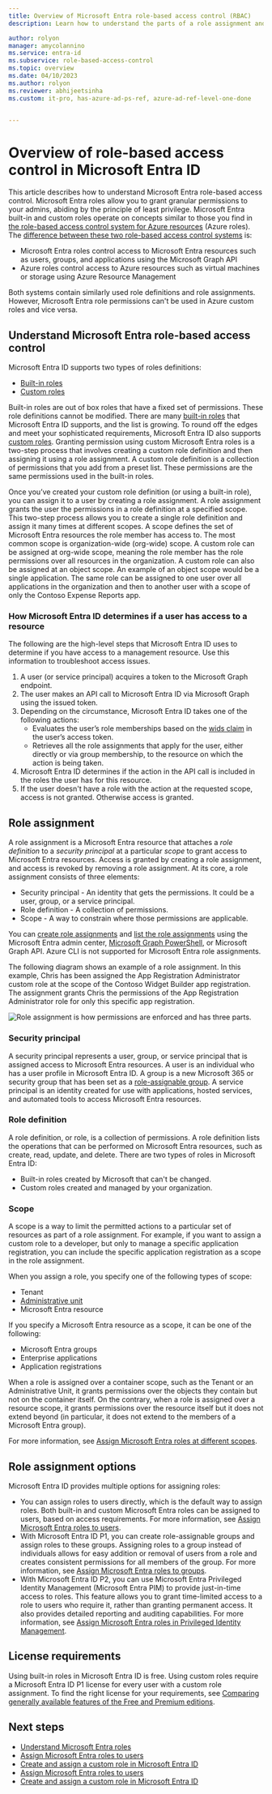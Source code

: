 ```yaml
---
title: Overview of Microsoft Entra role-based access control (RBAC)
description: Learn how to understand the parts of a role assignment and restricted scope in Microsoft Entra ID.

author: rolyon
manager: amycolannino
ms.service: entra-id
ms.subservice: role-based-access-control
ms.topic: overview
ms.date: 04/10/2023
ms.author: rolyon
ms.reviewer: abhijeetsinha
ms.custom: it-pro, has-azure-ad-ps-ref, azure-ad-ref-level-one-done


---
```


# Overview of role-based access control in Microsoft Entra ID

This article describes how to understand Microsoft Entra role-based access control. Microsoft Entra roles allow you to grant granular permissions to your admins, abiding by the principle of least privilege. Microsoft Entra built-in and custom roles operate on concepts similar to those you find in [the role-based access control system for Azure resources](/azure/role-based-access-control/overview) (Azure roles). The [difference between these two role-based access control systems](/azure/role-based-access-control/rbac-and-directory-admin-roles) is:

- Microsoft Entra roles control access to Microsoft Entra resources such as users, groups, and applications using the Microsoft Graph API
- Azure roles control access to Azure resources such as virtual machines or storage using Azure Resource Management

Both systems contain similarly used role definitions and role assignments. However, Microsoft Entra role permissions can't be used in Azure custom roles and vice versa.

<a name='understand-azure-ad-role-based-access-control'></a>

## Understand Microsoft Entra role-based access control

Microsoft Entra ID supports two types of roles definitions:

* [Built-in roles](./permissions-reference.md)
* [Custom roles](./custom-create.yml)

Built-in roles are out of box roles that have a fixed set of permissions. These role definitions cannot be modified. There are many [built-in roles](./permissions-reference.md) that Microsoft Entra ID supports, and the list is growing. To round off the edges and meet your sophisticated requirements, Microsoft Entra ID also supports [custom roles](./custom-create.yml). Granting permission using custom Microsoft Entra roles is a two-step process that involves creating a custom role definition and then assigning it using a role assignment. A custom role definition is a collection of permissions that you add from a preset list. These permissions are the same permissions used in the built-in roles.  

Once you’ve created your custom role definition (or using a built-in role), you can assign it to a user by creating a role assignment. A role assignment grants the user the permissions in a role definition at a specified scope. This two-step process allows you to create a single role definition and assign it many times at different scopes. A scope defines the set of Microsoft Entra resources the role member has access to. The most common scope is organization-wide (org-wide) scope. A custom role can be assigned at org-wide scope, meaning the role member has the role permissions over all resources in the organization. A custom role can also be assigned at an object scope. An example of an object scope would be a single application. The same role can be assigned to one user over all applications in the organization and then to another user with a scope of only the Contoso Expense Reports app.  

<a name='how-azure-ad-determines-if-a-user-has-access-to-a-resource'></a>

### How Microsoft Entra ID determines if a user has access to a resource

The following are the high-level steps that Microsoft Entra ID uses to determine if you have access to a management resource. Use this information to troubleshoot access issues.

1. A user (or service principal) acquires a token to the Microsoft Graph endpoint.
1. The user makes an API call to Microsoft Entra ID via Microsoft Graph using the issued token.
1. Depending on the circumstance, Microsoft Entra ID takes one of the following actions:
   - Evaluates the user’s role memberships based on the [wids claim](~/identity-platform/access-tokens.md) in the user’s access token.
   - Retrieves all the role assignments that apply for the user, either directly or via group membership, to the resource on which the action is being taken.
1. Microsoft Entra ID determines if the action in the API call is included in the roles the user has for this resource.
1. If the user doesn't have a role with the action at the requested scope, access is not granted. Otherwise access is granted.

## Role assignment

A role assignment is a Microsoft Entra resource that attaches a *role definition* to a *security principal* at a particular *scope* to grant access to Microsoft Entra resources. Access is granted by creating a role assignment, and access is revoked by removing a role assignment. At its core, a role assignment consists of three elements:

- Security principal - An identity that gets the permissions. It could be a user, group, or a service principal. 
- Role definition - A collection of permissions. 
- Scope - A way to constrain where those permissions are applicable.

You can [create role assignments](manage-roles-portal.yml) and [list the role assignments](view-assignments.md) using the Microsoft Entra admin center, [Microsoft Graph PowerShell](/powershell/microsoftgraph/overview), or Microsoft Graph API. Azure CLI is not supported for Microsoft Entra role assignments.

The following diagram shows an example of a role assignment. In this example, Chris has been assigned the App Registration Administrator custom role at the scope of the Contoso Widget Builder app registration. The assignment grants Chris the permissions of the App Registration Administrator role for only this specific app registration.

![Role assignment is how permissions are enforced and has three parts.](./media/custom-overview/rbac-overview.png)

### Security principal

A security principal represents a user, group, or service principal that is assigned access to Microsoft Entra resources. A user is an individual who has a user profile in Microsoft Entra ID. A group is a new Microsoft 365 or security group that has been set as a [role-assignable group](groups-concept.md). A service principal is an identity created for use with applications, hosted services, and automated tools to access Microsoft Entra resources.

### Role definition

A role definition, or role, is a collection of permissions. A role definition lists the operations that can be performed on Microsoft Entra resources, such as create, read, update, and delete. There are two types of roles in Microsoft Entra ID:

- Built-in roles created by Microsoft that can't be changed.
- Custom roles created and managed by your organization.

### Scope

A scope is a way to limit the permitted actions to a particular set of resources as part of a role assignment. For example, if you want to assign a custom role to a developer, but only to manage a specific application registration, you can include the specific application registration as a scope in the role assignment.

When you assign a role, you specify one of the following types of scope:

- Tenant
- [Administrative unit](administrative-units.md)
- Microsoft Entra resource

If you specify a Microsoft Entra resource as a scope, it can be one of the following:

- Microsoft Entra groups
- Enterprise applications
- Application registrations

When a role is assigned over a container scope, such as the Tenant or an Administrative Unit, it grants permissions over the objects they contain but not on the container itself. On the contrary, when a role is assigned over a resource scope, it grants permissions over the resource itself but it does not extend beyond (in particular, it does not extend to the members of a Microsoft Entra group).

For more information, see [Assign Microsoft Entra roles at different scopes](assign-roles-different-scopes.md).

## Role assignment options

Microsoft Entra ID provides multiple options for assigning roles:

- You can assign roles to users directly, which is the default way to assign roles. Both built-in and custom Microsoft Entra roles can be assigned to users, based on access requirements. For more information, see [Assign Microsoft Entra roles to users](manage-roles-portal.yml).
- With Microsoft Entra ID P1, you can create role-assignable groups and assign roles to these groups. Assigning roles to a group instead of individuals allows for easy addition or removal of users from a role and creates consistent permissions for all members of the group. For more information, see [Assign Microsoft Entra roles to groups](groups-assign-role.md).
- With Microsoft Entra ID P2, you can use Microsoft Entra Privileged Identity Management (Microsoft Entra PIM) to provide just-in-time access to roles. This feature allows you to grant time-limited access to a role to users who require it, rather than granting permanent access. It also provides detailed reporting and auditing capabilities. For more information, see [Assign Microsoft Entra roles in Privileged Identity Management](~/id-governance/privileged-identity-management/pim-how-to-add-role-to-user.md).

## License requirements

Using built-in roles in Microsoft Entra ID is free. Using custom roles require a Microsoft Entra ID P1 license for every user with a custom role assignment. To find the right license for your requirements, see [Comparing generally available features of the Free and Premium editions](https://www.microsoft.com/security/business/identity-access-management/azure-ad-pricing).

## Next steps

- [Understand Microsoft Entra roles](concept-understand-roles.md)
- [Assign Microsoft Entra roles to users](manage-roles-portal.yml)
- [Create and assign a custom role in Microsoft Entra ID](custom-create.yml)
- [Assign Microsoft Entra roles to users](manage-roles-portal.yml)
- [Create and assign a custom role in Microsoft Entra ID](custom-create.yml)
